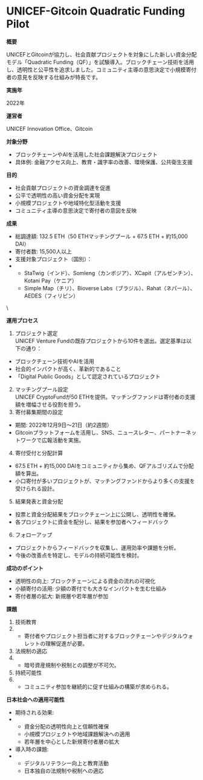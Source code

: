 # UNICEF-Gitcoin Quadratic Funding Pilot

**概要**

UNICEFとGitcoinが協力し、社会貢献プロジェクトを対象にした新しい資金分配モデル「Quadratic Funding（QF）」を試験導入。ブロックチェーン技術を活用し、透明性と公平性を追求しました。コミュニティ主導の意思決定で小規模寄付者の意見を反映する仕組みが特長です。

**実施年**

2022年

**運営者**

UNICEF Innovation Office、Gitcoin

**対象分野**

* ブロックチェーンやAIを活用した社会課題解決プロジェクト
* 具体例: 金融アクセス向上、教育・識字率の改善、環境保護、公共衛生支援

**目的**

* 社会貢献プロジェクトの資金調達を促進
* 公平で透明性の高い資金分配を実現
* 小規模プロジェクトや地域特化型活動を支援
* コミュニティ主導の意思決定で寄付者の意図を反映

**成果**

* 総調達額: 132.5 ETH（50 ETHマッチングプール + 67.5 ETH + 約15,000 DAI）
* 寄付者数: 15,500人以上
* 支援対象プロジェクト（国別）：
*
  * StaTwig（インド）、Somleng（カンボジア）、XCapit（アルゼンチン）、Kotani Pay（ケニア）
  * Simple Map（チリ）、Bioverse Labs（ブラジル）、Rahat（ネパール）、AEDES（フィリピン）

\


**運用プロセス**

1. プロジェクト選定\
   UNICEF Venture Fundの既存プロジェクトから10件を選出。選定基準は以下の通り：

* ブロックチェーン技術やAIを活用
* 社会的インパクトが高く、革新的であること
* 「Digital Public Goods」として認定されているプロジェクト

2. マッチングプール設定\
   UNICEF CryptoFundが50 ETHを提供。マッチングファンドは寄付者の支援額を増幅させる役割を担う。
3. 寄付募集期間の設定

* 期間: 2022年12月9日～21日（約2週間）
* Gitcoinプラットフォームを活用し、SNS、ニュースレター、パートナーネットワークで広報活動を実施。

4. 寄付受付と分配計算

* 67.5 ETH + 約15,000 DAIをコミュニティから集め、QFアルゴリズムで分配額を算出。
* 小口寄付が多いプロジェクトが、マッチングファンドからより多くの支援を受けられる設計。

5. 結果発表と資金分配

* 投票と資金分配結果をブロックチェーン上に公開し、透明性を確保。
* 各プロジェクトに資金を配分し、結果を参加者へフィードバック

6. &#x20;フォローアップ

* プロジェクトからフィードバックを収集し、運用効率や課題を分析。
* 今後の改善点を特定し、モデルの持続可能性を検討。

**成功のポイント**

* 透明性の向上: ブロックチェーンによる資金の流れの可視化
* 小額寄付の活用: 少額の寄付でも大きなインパクトを生む仕組み
* 寄付者層の拡大: 新規層や若年層が参加

**課題**

1. 技術教育
2.
   * 寄付者やプロジェクト担当者に対するブロックチェーンやデジタルウォレットの理解促進が必要。
3. 法規制の適応
4.
   * 暗号資産規制や税制との調整が不可欠。
5. 持続可能性
6.
   * コミュニティ参加を継続的に促す仕組みの構築が求められる。

**日本社会への適用可能性**

* 期待される効果:
*
  * 資金分配の透明性向上と信頼性確保
  * 小規模プロジェクトや地域課題解決への適用
  * 若年層を中心とした新規寄付者層の拡大
* 導入時の課題:
*
  * デジタルリテラシー向上と教育活動
  * 日本独自の法規制や税制への適応
